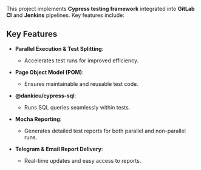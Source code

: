 This project implements  **Cypress testing framework** integrated into **GitLab CI** and **Jenkins** pipelines. Key features include:

## Key Features

- **Parallel Execution & Test Splitting**: 
  - Accelerates test runs for improved efficiency.

- **Page Object Model (POM)**:
  - Ensures maintainable and reusable test code.

- **@dankieu/cypress-sql**:
  - Runs SQL queries seamlessly within tests.

- **Mocha Reporting**:
  - Generates detailed test reports for both parallel and non-parallel runs.

- **Telegram & Email Report Delivery**:
  - Real-time updates and easy access to reports.

